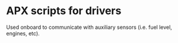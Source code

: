 # APX scripts for drivers

Used onboard to communicate with auxiliary sensors (i.e. fuel level, engines, etc).
